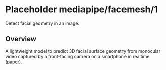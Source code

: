 # Placeholder mediapipe/facemesh/1

Detect facial geometry in an image.

<!-- asset_path: cns/dg-d/home/annyuan/facemesh -->
<!-- module-type: image-object-detection -->
<!-- finetunable: false -->
<!-- network-architecture: RNN -->

## Overview

A lightweight model to predict 3D facial surface geometry from monocular video
captured by a front-facing camera on a smartphone in realtime
([paper](https://arxiv.org/pdf/1907.06724.pdf)).
